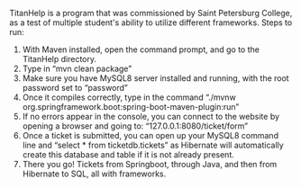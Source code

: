 TitanHelp is a program that was commissioned by Saint Petersburg College, as a test of multiple student's ability to utilize different frameworks. 
Steps to run:
1.	With Maven installed, open the command prompt, and go to the TitanHelp directory.
2.	Type in “mvn clean package”
3.	Make sure you have MySQL8 server installed and running, with the root password set to “password”
4.	Once it compiles correctly, type in the command “./mvnw org.springframework.boot:spring-boot-maven-plugin:run”
5.	If no errors appear in the console, you can connect to the website by opening a browser and going to: “127.0.0.1:8080/ticket/form”
6.	Once a ticket is submitted, you can open up your MySQL8 command line and “select * from ticketdb.tickets” as Hibernate will automatically create this database and table if it is not already present.
7.	There you go! Tickets from Springboot, through Java, and then from Hibernate to SQL, all with frameworks.
